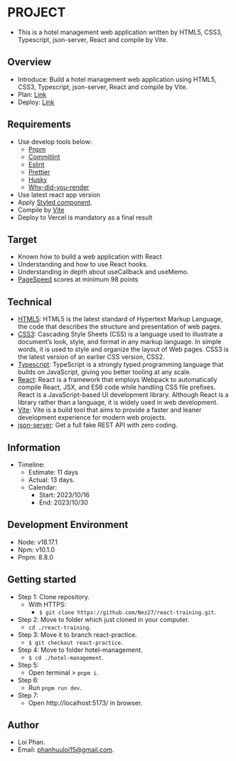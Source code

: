 # PROJECT

- This is a hotel management web application written by HTML5, CSS3, Typescript, json-server, React and compile by Vite.

## Overview

- Introduce: Build a hotel management web application using HTML5, CSS3, Typescript, json-server, React and compile by Vite.
- Plan: [Link](https://docs.google.com/document/d/1t2kx17iGCceEe3EbaKO6-3g70ejOJ1PAu9u3KXSKWi4/edit?usp=sharing)
- Deploy: [Link](https://hotel-management.loiphan.com/)

## Requirements

- Use develop tools below:
  - [Pnpm](https://pnpm.io/)
  - [Commitlint](https://github.com/conventional-changelog/commitlint)
  - [Eslint](https://eslint.org/)
  - [Prettier](https://prettier.io/)
  - [Husky](https://github.com/typicode/husky)
  - [Why-did-you-render](https://github.com/welldone-software/why-did-you-render)
- Use latest react app version
- Apply [Styled component](https://styled-components.com/).
- Compile by [Vite](https://vitejs.dev/)
- Deploy to Vercel is mandatory as a final result

## Target

- Known how to build a web application with React
- Understanding and how to use React hooks.
- Understanding in depth about useCallback and useMemo.
- [PageSpeed](https://pagespeed.web.dev/) scores at minimum 98 points

## Technical

- [HTML5](https://www.tutorialspoint.com/html5/html5_overview.htm): HTML5 is the latest standard of Hypertext Markup Language, the code that describes the structure and presentation of web pages.
- [CSS3](https://www.htmlgoodies.com/html5/an-overview-of-css3/): Cascading Style Sheets (CSS) is a language used to illustrate a document’s look, style, and format in any markup language. In simple words, it is used to style and organize the layout of Web pages. CSS3 is the latest version of an earlier CSS version, CSS2.
- [Typescript](https://www.typescriptlang.org/): TypeScript is a strongly typed programming language that builds on JavaScript, giving you better tooling at any scale.
- [React](https://react.dev/): React is a framework that employs Webpack to automatically compile React, JSX, and ES6 code while handling CSS file prefixes. React is a JavaScript-based UI development library. Although React is a library rather than a language, it is widely used in web development.
- [Vite](https://vitejs.dev/): Vite is a build tool that aims to provide a faster and leaner development experience for modern web projects.
- [json-server](https://github.com/typicode/json-server): Get a full fake REST API with zero coding.

## Information

- Timeline:
  - Estimate: 11 days
  - Actual: 13 days.
  - Calendar:
    - Start: 2023/10/16
    - End: 2023/10/30

## Development Environment

- Node: v18.17.1
- Npm: v10.1.0
- Pnpm: 8.8.0

## Getting started

- Step 1: Clone repository.
  - With HTTPS:
    - `$ git clone https://github.com/Nez27/react-training.git`.
- Step 2: Move to folder which just cloned in your computer.
  - `cd ./react-training`.
- Step 3: Move it to branch react-practice.
  - `$ git checkout react-practice`.
- Step 4: Move to folder hotel-management.
  - `$ cd ./hotel-management`.
- Step 5:
  - Open terminal > `pnpm i`.
- Step 6:
  - Run `pnpm run dev`.
- Step 7:
  - Open http://localhost:5173/ in browser.

## Author

- Loi Phan.
- Email: [phanhuuloi15@gmail.com](phanhuuloi15@gmail.com).
